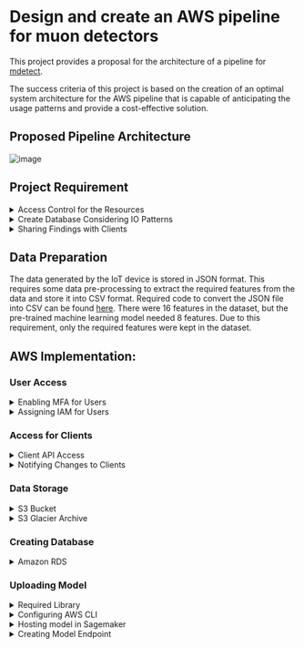 
# Design and create an AWS pipeline for muon detectors

 This project provides a proposal for the architecture of a pipeline for [mdetect](https://mdetect.com.au/). 
 
 The success criteria of this project is based on the creation of an optimal system architecture for the AWS pipeline that is capable of anticipating the usage patterns and provide a cost-effective solution.

## Proposed Pipeline Architecture  

![image](https://github.com/asif-rana-01/COS80028-S2-Asif-Rana-102866893/blob/main/ref_images/Architecture.png)
 
## Project Requirement 


<details>
<summary> Access Control for the Resources </summary>
<br>
 
The users of this project will require to verify through [Multi-Factor Authentication](https://aws.amazon.com/iam/features/mfa/) system before getting access to the resources. 

After successful login to the AWS management console, access to the resources will be determined by the predefined- Identity Access Management [[IAM]](https://aws.amazon.com/iam/) roles.

</details>

<details>
<summary> Create Database Considering IO Patterns </summary>
<br>

- ***Storing sensor data generated in real-time***
 
The IoT devices are capable of generating data
 at a rate of 1KB/second. In order to process 
 this generated data, [Kinesis Data Streams](https://aws.amazon.com/kinesis/data-streams/) will
 be added to the AWS pipeline. The live data 
 stream will then be feed to [Kinesis Data Firehose](https://aws.amazon.com/kinesis/data-firehose/) 
 which will store the data to [S3](https://aws.amazon.com/s3/) buckets for
 storage. 
 
- ***Storing sensor data in batches*** 
 
Sensor data might be processed in batches after they have been retrieved from
 the deployed site. This means the pipeline needs to be able to 
 store data in batches. [Amazon Simple Storage Service (S3)]((https://aws.amazon.com/s3/)) will be used to store the 
 sensor data. Moreover, this service will be the default storage option for storing the input and output data.  

- ***Database containing information about the sensors***
 
The deployment status of the IoT sensors is required to be stored in a database that could be accessed and updated accordingly. A SQL based database architecture will be used to store all the required information for the institution. [Amazon Relational Database Service (RDS)](https://aws.amazon.com/rds/) will be able to store this database. 




#### Sample Relational Database

A sample database has been proposed for mDetect which will allow them to manage and track the progress of their ongoing projects.

  ![image](https://github.com/asif-rana-01/COS80028-S2-Asif-Rana-102866893/blob/main/ref_images/Database%20Schema.png)


</details>


<details>
<summary> Sharing Findings with Clients  </summary>
<br>

The predictions made by the machine learning algorithm will be required to be shared with the clients. This requires an API through which the clients will have access to the documents which are needed to be shared. Amazon [API Gateway](https://aws.amazon.com/api-gateway/) can be used to share findings with the clients. Contents in S3 can be shared with the client through a [presigned URL](https://docs.aws.amazon.com/AmazonS3/latest/userguide/ShareObjectPreSignedURL.html). 

Moreover, based on certain scenarios, the clients might be required to be notified about certain findings regarding the predictions made by the machine learning model. The functionality of notifying the clients could be implemented by using [Amazon Simple Service Notification (SSN)](https://aws.amazon.com/sns/) service. 
</details>

## Data Preparation

The data generated by the IoT device is stored in JSON format. This requires some data pre-processing to extract the required features from the data and store it into CSV format.
Required code to convert the JSON file into CSV can be found [here](https://github.com/asif-rana-01/COS80028-S2-Asif-Rana-102866893/blob/main/Conversion-%20JSON%20to%20CSV%20.ipynb).
There were 16 features in the dataset, but the pre-trained machine learning model needed 8 features. Due to this requirement, only the required features were kept in the dataset.

## AWS Implementation: 

### User Access



<details>
<summary> Enabling MFA for Users </summary>

<br>

MFA is enabled for the root account by the following steps-

i)	Selecting My Security Credentials from the top corner drop down menu. 


![image](https://github.com/asif-rana-01/COS80028-S2-Asif-Rana-102866893/blob/main/ref_images/Screenshot_4.jpg)


![image](https://github.com/asif-rana-01/COS80028-S2-Asif-Rana-102866893/blob/main/ref_images/mfa-1.jpg)

![image](https://github.com/asif-rana-01/COS80028-S2-Asif-Rana-102866893/blob/main/ref_images/mfa-2.jpg)

 
ii)	Scan the QR code by using a virtual MFA application that supports the TOTP standard.
 
![image](https://github.com/asif-rana-01/COS80028-S2-Asif-Rana-102866893/blob/main/ref_images/mfa-3.jpg)
 
![image](https://github.com/asif-rana-01/COS80028-S2-Asif-Rana-102866893/blob/main/ref_images/mfa-4.png)
 
![image](https://github.com/asif-rana-01/COS80028-S2-Asif-Rana-102866893/blob/main/ref_images/Screenshot_5.jpg)

iii)	After placing the generated codes, the MFA device would be authenticated for the account.

![image](https://github.com/asif-rana-01/COS80028-S2-Asif-Rana-102866893/blob/main/ref_images/Screenshot_6.jpg)

</details>

<details>
<summary> Assigning IAM for Users </summary>
<br>

A user can be created by using the [IAM](https://aws.amazon.com/iam/) feature of AWS.

Steps for creating a user- 

![image](https://github.com/asif-rana-01/COS80028-S2-Asif-Rana-102866893/blob/main/ref_images/iam-1.jpg)

![image](https://github.com/asif-rana-01/COS80028-S2-Asif-Rana-102866893/blob/main/ref_images/iam-2.jpg)

Assigning a user name and credentials

![image](https://github.com/asif-rana-01/COS80028-S2-Asif-Rana-102866893/blob/main/ref_images/iam-3.jpg)

![image](https://github.com/asif-rana-01/COS80028-S2-Asif-Rana-102866893/blob/main/ref_images/iam-4.jpg)

Creating a user group for ease of managing the users

![image](https://github.com/asif-rana-01/COS80028-S2-Asif-Rana-102866893/blob/main/ref_images/iam-5.jpg)

Assigning the roles to the user according to business use

![image](https://github.com/asif-rana-01/COS80028-S2-Asif-Rana-102866893/blob/main/ref_images/iam-6.jpg)

User has been created

![image](https://github.com/asif-rana-01/COS80028-S2-Asif-Rana-102866893/blob/main/ref_images/iam-7.jpg)

![image](https://github.com/asif-rana-01/COS80028-S2-Asif-Rana-102866893/blob/main/ref_images/iam-8.jpg)

![image](https://github.com/asif-rana-01/COS80028-S2-Asif-Rana-102866893/blob/main/ref_images/iam-9.jpg)

</details>


### Access for Clients 

<details>
<summary> Client API Access </summary>
<br>


Whith the help of [presigned URL](https://docs.aws.amazon.com/AmazonS3/latest/userguide/ShareObjectPreSignedURL.html), the contents stored in s3 buckets can be shared with the clients for further analysis.

Pre-signed URL for a S3 content can be created by the following steps-

Using the AWS CLI console the directory of the object is passed along with the syntax for pre-signing a document

```bash
  aws s3 presign [s3 directory of the file]
``` 
![image](https://github.com/asif-rana-01/COS80028-S2-Asif-Rana-102866893/blob/main/ref_images/api-2.jpg)


After the above instruction is given, the CLI console return a link to the file which can then be shared with the client.
![image](https://github.com/asif-rana-01/COS80028-S2-Asif-Rana-102866893/blob/main/ref_images/api-3.jpg)

Demo: File accessed through presigned URL
![image](https://github.com/asif-rana-01/COS80028-S2-Asif-Rana-102866893/blob/main/ref_images/api-4.jpg)
</details>

<details>
<summary> Notifying Changes to Clients </summary>
<br>
The clients might be required to be notified based on certain changes predicted by the machine learning algorithm.
The notification can be made through an email which will notify the clients about the recent findings. Amazon SNS is an AWS service that is capable of notifying users through email; if certain changes are being made to the contents of a S3 bucket.
The steps of creating a SNS for a S3 bucket is as follows-


![image](https://github.com/asif-rana-01/COS80028-S2-Asif-Rana-102866893/blob/main/ref_images/sns-1.jpg)

![image](https://github.com/asif-rana-01/COS80028-S2-Asif-Rana-102866893/blob/main/ref_images/sns-2.jpg)

The policy of the SNS topic is needed to be changed to the name of the S3 bucket.

![image](https://github.com/asif-rana-01/COS80028-S2-Asif-Rana-102866893/blob/main/ref_images/sns-3.jpg)

After the creation of the SNS topic, a subscription is needed to be created to enable communication with the client.

![image](https://github.com/asif-rana-01/COS80028-S2-Asif-Rana-102866893/blob/main/ref_images/sns-4.jpg)

Email address is being configured which will notify the cliensts regarding the project. 

![image](https://github.com/asif-rana-01/COS80028-S2-Asif-Rana-102866893/blob/main/ref_images/sns-5.jpg)

The client needs to confirm the subscription to this SNS topic.

![image](https://github.com/asif-rana-01/COS80028-S2-Asif-Rana-102866893/blob/main/ref_images/sns-6.jpg)

![image](https://github.com/asif-rana-01/COS80028-S2-Asif-Rana-102866893/blob/main/ref_images/sns-7.jpg)

An event notifactaion is being created to nofify the clint of any cahanges in the s3 bucket.

![image](https://github.com/asif-rana-01/COS80028-S2-Asif-Rana-102866893/blob/main/ref_images/sns-s3-8.jpg)

![image](https://github.com/asif-rana-01/COS80028-S2-Asif-Rana-102866893/blob/main/ref_images/sns-s3-9.jpg)

![image](https://github.com/asif-rana-01/COS80028-S2-Asif-Rana-102866893/blob/main/ref_images/sns-s3-10.jpg)

![image](https://github.com/asif-rana-01/COS80028-S2-Asif-Rana-102866893/blob/main/ref_images/sns-s3-11.jpg)

![image](https://github.com/asif-rana-01/COS80028-S2-Asif-Rana-102866893/blob/main/ref_images/sns-s3-12.jpg)

</details>

### Data Storage

<details>
<summary>S3 Bucket</summary>
<br>

As a primary data storage, a S3 bucket is being created-

![image](https://github.com/asif-rana-01/COS80028-S2-Asif-Rana-102866893/blob/main/ref_images/s3-1.jpg)

![image](https://github.com/asif-rana-01/COS80028-S2-Asif-Rana-102866893/blob/main/ref_images/s3-2.jpg)

![image](https://github.com/asif-rana-01/COS80028-S2-Asif-Rana-102866893/blob/main/ref_images/s3-3.jpg)
</details>

<details>
<summary>S3 Glacier Archive</summary>
<br>
S3 Glacier Archive enables storing infrequently accessed data in a cost efficient way.

Steps of configuring a S3 Glacier Archive is as follows-

![image](https://github.com/asif-rana-01/COS80028-S2-Asif-Rana-102866893/blob/main/ref_images/glacier-1.jpg)

![image](https://github.com/asif-rana-01/COS80028-S2-Asif-Rana-102866893/blob/main/ref_images/glacier-2.jpg)

![image](https://github.com/asif-rana-01/COS80028-S2-Asif-Rana-102866893/blob/main/ref_images/glacier-3.jpg)

![image](https://github.com/asif-rana-01/COS80028-S2-Asif-Rana-102866893/blob/main/ref_images/glacier-4.jpg)

![image](https://github.com/asif-rana-01/COS80028-S2-Asif-Rana-102866893/blob/main/ref_images/glacier-5.jpg)
</details>

### Creating Database

<details>
<summary>Amazon RDS</summary>
<br>
Amazon RDS is being selected as the AWS service to create and host the database containing information about the sensors.

The steps are as follows-

![image](https://github.com/asif-rana-01/COS80028-S2-Asif-Rana-102866893/blob/main/ref_images/rds-1.jpg)

![image](https://github.com/asif-rana-01/COS80028-S2-Asif-Rana-102866893/blob/main/ref_images/rds-2.jpg)


</details>


### Uploading Model

<details>
<summary>Required Library</summary>
<br>

Python library 'ezsmdeploy' would be used to upload the machine learning model to the AWS cloud platform.  Details about this library can be found [here](https://pypi.org/project/ezsmdeploy/)


</details>


<details>
<summary>Configuring AWS CLI</summary>
<br>

Before uploading the pretrained model, AWS CLI is needed to be configured. AWS Account and Access Keys will be needed to be configured by following this [link](https://docs.aws.amazon.com/powershell/latest/userguide/pstools-appendix-sign-up.html). Later, AWS CLI will be required to be set up by following this [link](https://docs.aws.amazon.com/polly/latest/dg/setup-aws-cli.html)

</details>


<details>
<summary>Hosting model in Sagemaker</summary>
<br>

In order to upload the pretarined model to AWS platform the [model_ezsm.py](https://github.com/asif-rana-01/COS80028-S2-Asif-Rana-102866893/blob/main/code_and_model/deploy_ezsm.py) file is needed to be executed on the local device. Before executing the code, the [deploy.py](https://github.com/asif-rana-01/COS80028-S2-Asif-Rana-102866893/blob/main/code_and_model/deploy.py) file is needed to be modified accordingly. Through this process, the [model.pickle](https://github.com/asif-rana-01/COS80028-S2-Asif-Rana-102866893/blob/main/code_and_model/model.pickle) file would be uploaded to a S3 bucket.

</details>

<details>
<summary>Creating Model Endpoint</summary>
<br>

An endpoint for the model is needed to be crerated to carry out predictions. Detail procedutre of creating the endpoint for the model can be carried out [here](https://docs.aws.amazon.com/sagemaker/latest/APIReference/API_CreateEndpoint.html)

</details>
